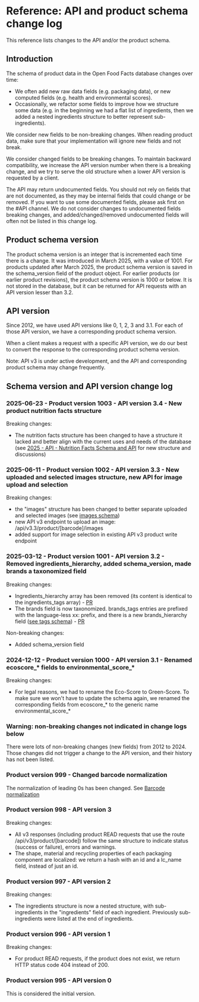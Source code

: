 # Reference: API and product schema change log

This reference lists changes to the API and/or the product schema.

## Introduction

The schema of product data in the Open Food Facts database changes over time:
- We often add new raw data fields (e.g. packaging data), or new computed fields (e.g. health and environmental scores).
- Occasionally, we refactor some fields to improve how we structure some data (e.g. in the beginning we had a flat list of ingredients, then we added a nested ingredients structure to better represent sub-ingredients).

We consider new fields to be non-breaking changes. When reading product data, make sure that your implementation will ignore new fields and not break.

We consider changed fields to be breaking changes. To maintain backward compatibility, we increase the API version number when there is a breaking change, and we try to serve the old structure when a lower API version is requested by a client.

The API may return undocumented fields. You should not rely on fields that are not documented, as they may be internal fields that could change or be removed. If you want to use some documented fields, please ask first on the #API channel. We do not consider changes to undocumented fields breaking changes, and added/changed/removed undocumented fields will often not be listed in this change log.

## Product schema version

The product schema version is an integer that is incremented each time there is a change.
It was introduced in March 2025, with a value of 1001.
For products updated after March 2025, the product schema version is saved in the schema_version field of the product object.
For earlier products (or earlier product revisions), the product schema version is 1000 or below. It is not stored in the database, but it can be returned for API requests with an API version lesser than 3.2.

## API version

Since 2012, we have used API versions like 0, 1, 2, 3 and 3.1.
For each of those API version, we have a corresponding product schema version.

When a client makes a request with a specific API version, we do our best to convert the response to the corresponding product schema version.

Note: API v3 is under active development, and the API and corresponding product schema may change frequently.

## Schema version and API version change log

### 2025-06-23 - Product version 1003 - API version 3.4 - New product nutrition facts structure

Breaking changes:
- The nutrition facts structure has been changed to have a structure it lacked and better align with the current uses and needs of the database (see [2025 - API - Nutrition Facts Schema and API](https://docs.google.com/document/d/19ZRrlWJraJm61E6U7AwxQ1uubPDvmSuNfl9F1oLC0Tg) for new structure and discussions)

### 2025-06-11 - Product version 1002 - API version 3.3 - New uploaded and selected images structure, new API for image upload and selection

Breaking changes:
- the "images" structure has been changed to better separate uploaded and selected images (see [images schema](../api/ref/schemas/product_images_v3.yaml))
- new API v3 endpoint to upload an image: /api/v3.3/product/[barcode]/images
- added support for image selection in existing API v3 product write endpoint

### 2025-03-12 - Product version 1001 - API version 3.2 - Removed ingredients_hierarchy, added schema_version, made brands a taxonomized field

Breaking changes:
- Ingredients_hierarchy array has been removed (its content is identical to the ingredients_tags array) - [PR](https://github.com/openfoodfacts/openfoodfacts-server/pull/11615)
- The brands field is now taxonomized. brands_tags entries are prefixed with the language-less xx: prefix, and there is a new brands_hierarchy field ([see tags schema](../api/ref/schemas/product_tags.yaml)) - [PR](https://github.com/openfoodfacts/openfoodfacts-server/pull/11606)

Non-breaking changes:
- Added schema_version field

### 2024-12-12 - Product version 1000 - API version 3.1 - Renamed ecoscore_* fields to environmental_score_*

Breaking changes:
- For legal reasons, we had to rename the Eco-Score to Green-Score. To make sure we won't have to update the schema again, we renamed the corresponding fields from ecoscore_* to the generic name environmental_score_*

### Warning: non-breaking changes not indicated in change logs below

There were lots of non-breaking changes (new fields) from 2012 to 2024. Those changes did not trigger a change to the API version, and their history has not been listed.

### Product version 999 - Changed barcode normalization

The normalization of leading 0s has been changed. See [Barcode normalization](/ref-barcode-normalization.md)

### Product version 998 - API version 3

Breaking changes:
- All v3 responses (including product READ requests that use the route /api/v3/product/[barcode]) follow the same structure to indicate status (success or failure), errors and warnings.
- The shape, material and recycling properties of each packaging component are localized: we return a hash with an id and a lc_name field, instead of just an id.

### Product version 997 - API version 2

Breaking changes:
- The ingredients structure is now a nested structure, with sub-ingredients in the "ingredients" field of each ingredient. Previously sub-ingredients were listed at the end of ingredients.

### Product version 996 - API version 1

Breaking changes:
- For product READ requests, if the product does not exist, we return HTTP status code 404 instead of 200.

### Product version 995 - API version 0

This is considered the initial version.